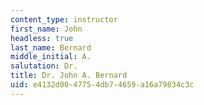 ```yaml
---
content_type: instructor
first_name: John
headless: true
last_name: Bernard
middle_initial: A.
salutation: Dr.
title: Dr. John A. Bernard
uid: e4132d00-4775-4db7-4659-a16a79834c3c
---
```

